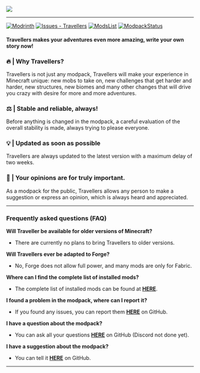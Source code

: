 ![](https://raw.githubusercontent.com/TravellersModpack/Travellers/main/Banner.png)

------------
[![Modrinth](https://img.shields.io/badge/Modrinth-16181c?logo=modrinth&logoColor=00AF5C)](https://modrinth.com/modpack/travellers) [![Issues - Travellers](https://img.shields.io/github/issues/TravellersModpack/Travellers)](https://github.com/TravellersModpack/Travellers/issues) [![ModsList](https://img.shields.io/badge/ModsList-023e7d?logo=github)](https://github.com/TravellersModpack/Travellers/blob/main/MODSLIST.md) [![ModpackStatus](https://img.shields.io/badge/ModpackStatus-b76935?logo=icloud&logoColor=FFFFFF)](https://github.com/TravellersModpack/Travellers/blob/main/STATUS.md)
#### Travellers makes your adventures even more amazing, write your own story now!
### 🔥 | Why Travellers?
Travellers is not just any modpack, Travellers will make your experience in Minecraft unique: new mobs to take on, new challenges that get harder and harder, new structures, new biomes and many other changes that will drive you crazy with desire for more and more adventures.
### ⚖️ | Stable and reliable, always!
Before anything is changed in the modpack, a careful evaluation of the overall stability is made, always trying to please everyone.
### 💡 | Updated as soon as possible
Travellers are always updated to the latest version with a maximum delay of two weeks.
### 👥 | Your opinions are for truly important.
As a modpack for the public, Travellers allows any person to make a suggestion or express an opinion, which is always heard and appreciated.

------------
### Frequently asked questions (FAQ)
**Will Traveller be available for older versions of Minecraft?**
- There are currently no plans to bring Travellers to older versions.

**Will Travellers ever be adapted to Forge?**
- No, Forge does not allow full power, and many mods are only for Fabric.

**Where can I find the complete list of installed mods?**
- The complete list of installed mods can be found at [**HERE**](https://github.com/TravellersModpack/Travellers/blob/main/MODSLIST.md).

**I found a problem in the modpack, where can I report it?**
- If you found any issues, you can report them [**HERE**](https://github.com/TravellersModpack/Travellers/issues) on GitHub.

**I have a question about the modpack?**
- You can ask all your questions [**HERE**](https://github.com/TravellersModpack/Travellers/issues) on GitHub (Discord not done yet).

**I have a suggestion about the modpack?**
- You can tell it [**HERE**](https://github.com/TravellersModpack/Travellers/issues) on GitHub.
***
